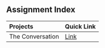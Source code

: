 ## Assignment Index

| Projects | Quick Link |
| :--- | :--- |
| The Conversation | <a href="The%20Conversation/">Link</a> |
